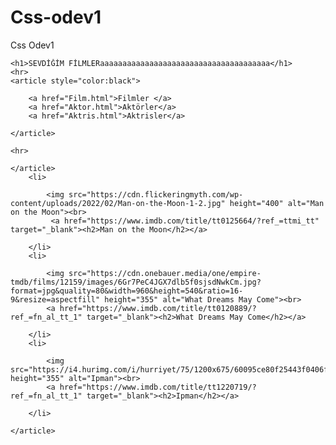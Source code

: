 # Css-odev1
Css Odev1

</head>
<link rel="stylesheet" href="CSS/İlk.css">

<body>

    <h1>SEVDİĞİM FİLMLERaaaaaaaaaaaaaaaaaaaaaaaaaaaaaaaaaaaaaa</h1>
    <hr>
    <article style="color:black">
        
        <a href="Film.html">Filmler </a>
        <a href="Aktor.html">Aktörler</a>
        <a href="Aktris.html">Aktrisler</a>

    </article>

    <hr>

    </article>
        <li>

            <img src="https://cdn.flickeringmyth.com/wp-content/uploads/2022/02/Man-on-the-Moon-1-2.jpg" height="400" alt="Man on the Moon"><br>
             <a href="https://www.imdb.com/title/tt0125664/?ref_=ttmi_tt" target="_blank"><h2>Man on the Moon</h2></a>

        </li>
        <li>

            <img src="https://cdn.onebauer.media/one/empire-tmdb/films/12159/images/6Gr7PeC4JGX7dlb5f0sjsdNwkCm.jpg?format=jpg&quality=80&width=960&height=540&ratio=16-9&resize=aspectfill" height="355" alt="What Dreams May Come"><br>
            <a href="https://www.imdb.com/title/tt0120889/?ref_=fn_al_tt_1" target="_blank"><h2>What Dreams May Come</h2></a>

        </li>
        <li>

            <img src="https://i4.hurimg.com/i/hurriyet/75/1200x675/60095ce80f25443f0406f312.jpg" height="355" alt="Ipman"><br>
            <a href="https://www.imdb.com/title/tt1220719/?ref_=fn_al_tt_1" target="_blank"><h2>Ipman</h2></a>

        </li>

    </article>



 



    
</body>
</head>
</html>
